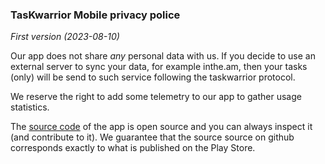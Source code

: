 ### TasKwarrior Mobile privacy police

*First version (2023-08-10)*

Our app does not share _any_ personal data with us. 
If you decide to use an external server to sync your data, for example inthe.am, then your tasks (only) will be send to such service following the taskwarrior protocol. 

We reserve the right to add some telemetry to our app to gather usage statistics.

The [source code](https://github.com/CCExtractor/taskwarrior-flutter) of the app is open source and you can always inspect it (and contribute to it). We guarantee that the source source on github corresponds exactly to what is published on the Play Store. 
